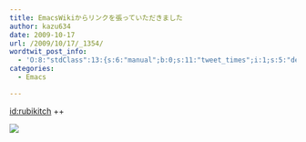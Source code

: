 ```yaml
---
title: EmacsWikiからリンクを張っていただきました
author: kazu634
date: 2009-10-17
url: /2009/10/17/_1354/
wordtwit_post_info:
  - 'O:8:"stdClass":13:{s:6:"manual";b:0;s:11:"tweet_times";i:1;s:5:"delay";i:0;s:7:"enabled";i:1;s:10:"separation";s:2:"60";s:7:"version";s:3:"3.7";s:14:"tweet_template";b:0;s:6:"status";i:2;s:6:"result";a:0:{}s:13:"tweet_counter";i:2;s:13:"tweet_log_ids";a:1:{i:0;i:4841;}s:9:"hash_tags";a:0:{}s:8:"accounts";a:1:{i:0;s:7:"kazu634";}}'
categories:
  - Emacs

---
```

<div class="section">
<p>
<a href="http://d.hatena.ne.jp/rubikitch/" onclick="__gaTracker('send', 'event', 'outbound-article', 'http://d.hatena.ne.jp/rubikitch/', 'id:rubikitch');">id:rubikitch</a> ++
</p>
  
<p>
<center>
</center>
</p>
  
<p>
<a href="http://flickr.com/photos/42332031@N02/4019479496/" onclick="__gaTracker('send', 'event', 'outbound-article', 'http://flickr.com/photos/42332031@N02/4019479496/', '');" title="EmacsWikiからリンク張ってもらった！"><img src="http://farm3.static.flickr.com/2738/4019479496_a0f5e1333f.jpg" /></a>
</p></p>
</div>